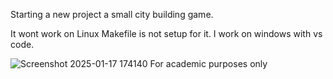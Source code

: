 Starting a new project a small city building game.

It wont work on Linux Makefile is not setup for it. I work on windows with vs code.


![Screenshot 2025-01-17 174140](https://github.com/user-attachments/assets/b4c64ba9-60b2-4a4f-b96e-bc1634b04975)
For academic purposes only
